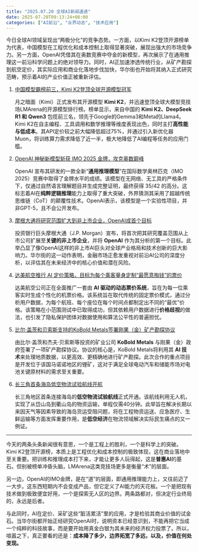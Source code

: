 ```yaml
---
title: "2025.07.20 全球AI新闻速递"
date: 2025-07-20T09:13:24+08:00
categories: ["AI前沿", "业界动态", "技术应用"]
---
```


今日全球AI领域呈现出“两极分化”的竞争态势。一方面，以Kimi K2登顶开源榜单为代表，中国模型在工程优化和成本控制上取得显著突破，展现出强大的市场竞争力。另一方面，OpenAI凭借其在奥数竞赛中夺金的新模型，再次展示了在通用推理这一前沿科学问题上的绝对领导力。同时，AI正加速渗透传统行业，从矿产勘探到航空定价，其实际应用和商业化落地步伐加快，华尔街也开始将其纳入正式研究范畴，预示着AI的产业价值正被重新评估。

1.  [中国模型霸榜前三，Kimi K2登顶全球开源模型冠军](https://36kr.com/p/3385374882397957?f=rss)

    月之暗面（Kimi）正式发布其开源模型 **Kimi K2**，并迅速登顶全球大模型竞技场LMArena的开源模型排行榜。榜单显示，来自中国的 **Kimi K2、DeepSeek R1 和 Qwen3** 包揽前三名，领先于Google的Gemma3和Meta的Llama4。Kimi K2在自主编程、工具调用和数学推理等维度表现出色，同时主打**高性能与低成本**。其API定价较之前大幅降低超过75%，并通过引入新优化器Muon，将训练算力需求降低了近一半，极大地降低了AI编程等任务的应用门槛。

2.  [OpenAI 神秘新模型斩获 IMO 2025 金牌，攻克奥数巅峰](https://www.ithome.com/0/869/375.htm)

    OpenAI 宣布其研发的一款全新“**通用推理模型**”在国际数学奥林匹克（IMO 2025）竞赛中取得了金牌水平的成绩。该模型在无网络、无工具的严格条件下，仅通过自然语言理解题目并生成完整证明，最终获得 35/42 的高分。这标志着AI在**纯粹逻辑推理**能力上取得了重大突破，外界猜测其采用了超越传统思维链（CoT）的颠覆性技术。OpenAI表示，该模型是一个实验性项目，并非GPT-5，且不会公开发布。

3.  [摩根大通将研究范围扩大到非上市企业，OpenAI成首个目标](https://36kr.com/newsflashes/3385182350360324?f=rss)

    投资银行巨头摩根大通（J.P. Morgan）宣布，将首次把其研究覆盖范围从上市公司扩展至**关键的非上市企业**，并将 **OpenAI** 作为其分析的第一个目标。此举凸显了像OpenAI这样的非上市AI巨头对全球产业格局和技术创新的巨大影响力。华尔街的这一动作表明，金融市场正愈发重视对前沿AI公司的深度分析，以评估其在未来经济中的核心价值和潜在风险。

4.  [达美航空推行 AI 定价策略，目标为每个乘客量身定制“最愿意掏钱”的票价](https://www.ithome.com/0/869/371.htm)

    达美航空公司正在全面推广一套由 **AI 驱动的动态票价系统**，旨在为每一位乘客实时生成个性化的机票价格。该系统旨在取代传统的固定票价模式，通过分析用户数据，为每个航班、每个座位在每个时间点都制定出不同的“最优”价格。该策略在小范围测试中已取得成功，但其依赖用户数据进行**价格歧视**的做法，也引发了隐私保护团体对数据使用和算法公平性的普遍担忧。

5.  [比尔·盖茨和贝索斯支持的KoBold Metals签署刚果（金）矿产勘探协议](https://36kr.com/newsflashes/3385172822769152?f=rss)

    由比尔·盖茨和杰夫·贝索斯等投资的矿业公司 **KoBold Metals** 与刚果（金）政府签署了一项矿产勘探协议。协议的核心是，KoBold Metals将利用其 **AI 技术**来处理地质数据，以更高效、更精确地进行矿产勘探。此次合作的重点项目是开发位于该国马诺诺地区的锂矿，这对于满足全球电动汽车和储能市场对电池关键原材料的需求至关重要。

6.  [长三角首条海岛低空物流试验航线开航](https://www.ithome.com/0/869/380.htm)

    长三角地区首条连接海岛的**低空物流试验航线**正式开通。该航线利用无人机，实现了从岱山岛到衢山岛的物资运输，单程仅需40分钟。此举旨在解决长期以来因天气等因素导致的海岛货运受阻问题，将在工程物资运送、应急医疗、生鲜运输等方面发挥重要作用，是**低空经济**在物流领域解决实际民生痛点的又一例证。

---

今天的两条头条新闻很有意思，一个是工程上的胜利，一个是科学上的突破。Kimi K2登顶开源榜，本质上是工程优化和成本控制的极致体现，这在商业落地中至关重要。把训练和推理成本打下来，才能让更多人玩得起，这是**普惠AI**的基石。但别被榜单冲昏头脑，LMArena这类竞技场更多是衡量“术”的层面。

另一边，OpenAI的IMO金牌，是在“道”的层面，即通用推理能力上，又往前迈了一大步。这东西短期内不会变成产品，但它定义了AI能力的天花板。一个是把现有技术做到极致便宜好用，一个是探索无人区的边界。两条路都对，但决定行业终局的，永远是后者。

与此同时，AI在定价、采矿这些“脏活累活”里的应用，才是检验其商业价值的试金石。当华尔街都开始正经研究OpenAI时，说明资本已经意识到，不能再把它当成一个纯粹的科技故事，而是要开始用真金白银为其未来的经济权力投票了。所以，喧嚣之下，真正要看的还是：**成本降了多少，边界拓宽了多远，以及，价值在何处变现。**